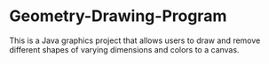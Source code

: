# Geometry-Drawing-Program
This is a Java graphics project that allows users to draw and remove different shapes of varying dimensions and colors to a canvas.

